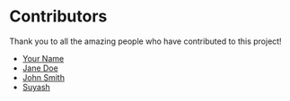 # Contributors

Thank you to all the amazing people who have contributed to this project!

- [Your Name](https://github.com/yourusername)
- [Jane Doe](https://github.com/janedoe)
- [John Smith](https://github.com/johnsmith)
- [Suyash](https://github.com/johnsmith)